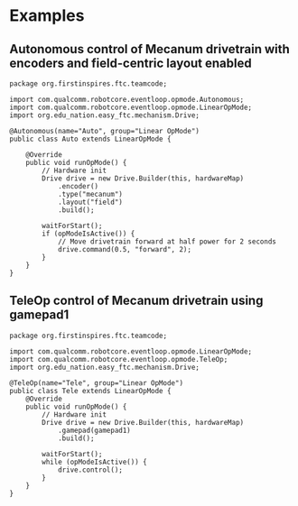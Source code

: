 # Examples

## Autonomous control of Mecanum drivetrain with encoders and field-centric layout enabled

    package org.firstinspires.ftc.teamcode;

    import com.qualcomm.robotcore.eventloop.opmode.Autonomous;
    import com.qualcomm.robotcore.eventloop.opmode.LinearOpMode;
    import org.edu_nation.easy_ftc.mechanism.Drive;
    
    @Autonomous(name="Auto", group="Linear OpMode")
    public class Auto extends LinearOpMode {
    
        @Override
        public void runOpMode() {
            // Hardware init
            Drive drive = new Drive.Builder(this, hardwareMap)
                .encoder()
                .type("mecanum")
                .layout("field")
                .build();
            
            waitForStart();
            if (opModeIsActive()) {
                // Move drivetrain forward at half power for 2 seconds
                drive.command(0.5, "forward", 2);
            }
        }
    }

## TeleOp control of Mecanum drivetrain using gamepad1

    package org.firstinspires.ftc.teamcode;

    import com.qualcomm.robotcore.eventloop.opmode.LinearOpMode;
    import com.qualcomm.robotcore.eventloop.opmode.TeleOp;
    import org.edu_nation.easy_ftc.mechanism.Drive;

    @TeleOp(name="Tele", group="Linear OpMode")
    public class Tele extends LinearOpMode {
        @Override
        public void runOpMode() {
            // Hardware init
            Drive drive = new Drive.Builder(this, hardwareMap)
                .gamepad(gamepad1)
                .build();
            
            waitForStart();
            while (opModeIsActive()) {
                drive.control();
            }
        }
    }